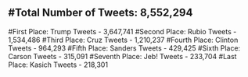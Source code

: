 #Total Number of Tweets: 8,552,294 
---
#First Place: Trump Tweets - 3,647,741
#Second Place: Rubio Tweets - 1,534,486
#Third Place: Cruz Tweets - 1,210,237
#Fourth Place: Clinton Tweets - 964,293
#Fifth Place: Sanders Tweets - 429,425
#Sixth Place: Carson Tweets - 315,091
#Seventh Place: Jeb! Tweets - 233,704
#Last Place: Kasich Tweets - 218,301
